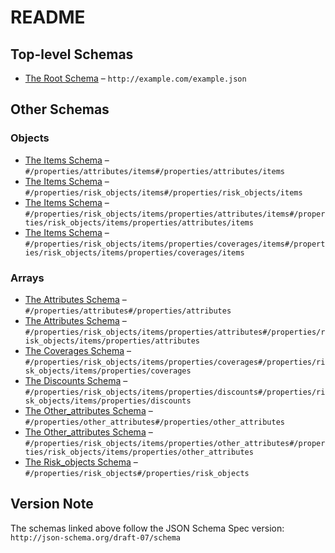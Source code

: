 # README

## Top-level Schemas

-   [The Root Schema](./quotes.md "The root schema comprises the entire JSON document") – `http://example.com/example.json`

## Other Schemas

### Objects

-   [The Items Schema](./quotes-properties-the-attributes-schema-the-items-schema.md "An explanation about the purpose of this instance") – `#/properties/attributes/items#/properties/attributes/items`
-   [The Items Schema](./quotes-properties-the-risk_objects-schema-the-items-schema.md "An explanation about the purpose of this instance") – `#/properties/risk_objects/items#/properties/risk_objects/items`
-   [The Items Schema](./quotes-properties-the-risk_objects-schema-the-items-schema-properties-the-attributes-schema-the-items-schema.md "An explanation about the purpose of this instance") – `#/properties/risk_objects/items/properties/attributes/items#/properties/risk_objects/items/properties/attributes/items`
-   [The Items Schema](./quotes-properties-the-risk_objects-schema-the-items-schema-properties-the-coverages-schema-the-items-schema.md "An explanation about the purpose of this instance") – `#/properties/risk_objects/items/properties/coverages/items#/properties/risk_objects/items/properties/coverages/items`

### Arrays

-   [The Attributes Schema](./quotes-properties-the-attributes-schema.md "An explanation about the purpose of this instance") – `#/properties/attributes#/properties/attributes`
-   [The Attributes Schema](./quotes-properties-the-risk_objects-schema-the-items-schema-properties-the-attributes-schema.md "An explanation about the purpose of this instance") – `#/properties/risk_objects/items/properties/attributes#/properties/risk_objects/items/properties/attributes`
-   [The Coverages Schema](./quotes-properties-the-risk_objects-schema-the-items-schema-properties-the-coverages-schema.md "An explanation about the purpose of this instance") – `#/properties/risk_objects/items/properties/coverages#/properties/risk_objects/items/properties/coverages`
-   [The Discounts Schema](./quotes-properties-the-risk_objects-schema-the-items-schema-properties-the-discounts-schema.md "An explanation about the purpose of this instance") – `#/properties/risk_objects/items/properties/discounts#/properties/risk_objects/items/properties/discounts`
-   [The Other_attributes Schema](./quotes-properties-the-other_attributes-schema.md "An explanation about the purpose of this instance") – `#/properties/other_attributes#/properties/other_attributes`
-   [The Other_attributes Schema](./quotes-properties-the-risk_objects-schema-the-items-schema-properties-the-other_attributes-schema.md "An explanation about the purpose of this instance") – `#/properties/risk_objects/items/properties/other_attributes#/properties/risk_objects/items/properties/other_attributes`
-   [The Risk_objects Schema](./quotes-properties-the-risk_objects-schema.md "An explanation about the purpose of this instance") – `#/properties/risk_objects#/properties/risk_objects`

## Version Note

The schemas linked above follow the JSON Schema Spec version: `http://json-schema.org/draft-07/schema`
